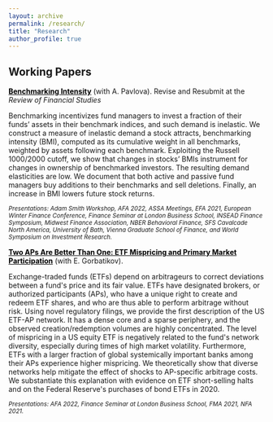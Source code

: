 ```yaml
---
layout: archive
permalink: /research/
title: "Research"
author_profile: true
---
```


## Working Papers

**<a href="http://staisiya.github.io/files/Pavlova_and_Sikorskaya_2021.pdf" style="color: black; text-decoration: underline;">Benchmarking Intensity</a>** (with A. Pavlova). Revise and Resubmit at the *Review of Financial Studies*

Benchmarking incentivizes fund managers to invest a fraction of their funds’ assets in their benchmark indices, and such demand is inelastic. We construct a measure of inelastic demand a stock attracts, benchmarking intensity (BMI), computed as its cumulative weight in all benchmarks, weighted by assets following each benchmark. Exploiting the Russell 1000/2000 cutoff, we show that changes in stocks’ BMIs instrument for changes in ownership of benchmarked investors. The resulting demand elasticities are low. We document that both active and passive fund managers buy additions to their benchmarks and sell deletions. Finally, an increase in BMI lowers future stock returns.

<sub>*Presentations: Adam Smith Workshop, AFA 2022, ASSA Meetings, EFA 2021, European Winter Finance Conference, Finance Seminar at London Business School, INSEAD Finance Symposium, Midwest Finance Association, NBER Behavioral Finance, SFS Cavalcade North America, University of Bath, Vienna Graduate School of Finance, and World Symposium on Investment Research.* </sub>

<!--Also available on **<a href="https://papers.ssrn.com/sol3/papers.cfm?abstract_id=3689959" style="color: black; text-decoration: underline;">SSRN</a>**.-->

**<a href="http://staisiya.github.io/files/Gorbatikov_and_Sikorskaya_2021.pdf" style="color: black; text-decoration: underline;">Two APs Are Better Than One: ETF Mispricing and Primary Market Participation</a>** (with E. Gorbatikov).

Exchange-traded funds (ETFs) depend on arbitrageurs to correct deviations between a fund's price and its fair value. ETFs have designated brokers, or authorized participants (APs), who have a unique right to create and redeem ETF shares, and who are thus able to perform arbitrage without risk. Using novel regulatory filings, we provide the first description of the US ETF-AP network. It has a dense core and a sparse periphery, and the observed creation/redemption volumes are highly concentrated. The level of mispricing in a US equity ETF is negatively related to the fund's network diversity, especially during times of high market volatility. Furthermore, ETFs with a larger fraction of global systemically important banks among their APs experience higher mispricing. We theoretically show that diverse networks help mitigate the effect of shocks to AP-specific arbitrage costs. We substantiate this explanation with evidence on ETF short-selling halts and on the Federal Reserve's purchases of bond ETFs in 2020.

<sub>*Presentations: AFA 2022, Finance Seminar at London Business School, FMA 2021, NFA 2021.* </sub>

<!--## Work in Progress-->
<!-- {% if author.googlescholar %}
  You can also find my articles on <u><a href="{{author.googlescholar}}">my Google Scholar profile</a>.</u>
{% endif %}

{% include base_path %}

{% for post in site.research reversed %}
  {% include archive-single.html %}
{% endfor %}
-->
